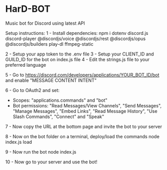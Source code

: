 # HarD-BOT
Music bot for Discord using latest API


Setup instructions:
1 - Install dependencies:
npm i dotenv discord.js discord-player @discordjs/voice @discordjs/rest @discordjs/opus @discordjs/builders play-dl ffmpeg-static

2 - Setup your app token to the .env file
3 - Setup your CLIENT_ID and GUILD_ID for the bot on index.js file
4 - Edit the strings.js file to your preferred language

5 - Go to https://discord.com/developers/applications/YOUR_BOT_ID/bot and enable "MESSAGE CONTENT INTENT"

6 - Go to OAuth2 and set:
  - Scopes: "applications.commands" and "bot"
  - Bot permissions: "Read Messages/View Channels", "Send Messages", "Manage Messages", "Embed Links", "Read Message History", "Use Slash Commands", "Connect" and "Speak"

7 - Now copy the URL at the bottom page and invite the bot to your server

8 - Now on the bot folder on a terminal, deploy/load the commands
node index.js load

9 - Now run the bot
node index.js

10 - Now go to your server and use the bot!